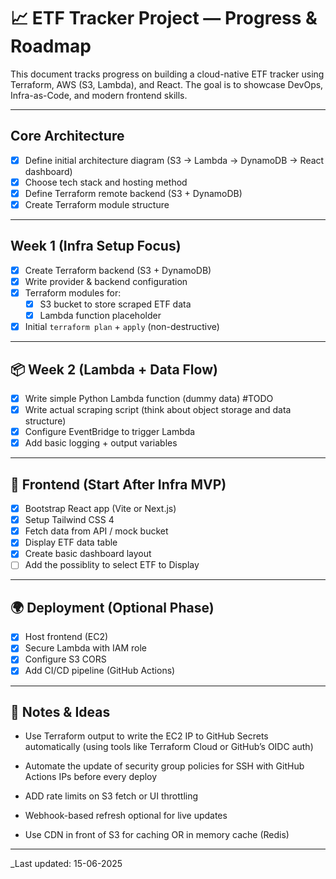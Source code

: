 # 📈 ETF Tracker Project — Progress & Roadmap

This document tracks progress on building a cloud-native ETF tracker using Terraform, AWS (S3, Lambda), and React. The goal is to showcase DevOps, Infra-as-Code, and modern frontend skills.

---

## Core Architecture

- [x] Define initial architecture diagram (S3 → Lambda → DynamoDB → React dashboard)
- [x] Choose tech stack and hosting method
- [x] Define Terraform remote backend (S3 + DynamoDB)
- [x] Create Terraform module structure

---

## Week 1 (Infra Setup Focus)

- [x] Create Terraform backend (S3 + DynamoDB)
- [x] Write provider & backend configuration
- [x] Terraform modules for:
  - [x] S3 bucket to store scraped ETF data
  - [x] Lambda function placeholder
- [x] Initial `terraform plan` + `apply` (non-destructive)

---

## 📦 Week 2 (Lambda + Data Flow)

- [x] Write simple Python Lambda function (dummy data) #TODO
- [x] Write actual scraping script (think about object storage and data structure)
- [x] Configure EventBridge  to trigger Lambda
- [x] Add basic logging + output variables

---

## 🎨 Frontend (Start After Infra MVP)

- [x] Bootstrap React app (Vite or Next.js)
- [x] Setup Tailwind CSS 4
- [x] Fetch data from API / mock bucket
- [x] Display ETF data table
- [x] Create basic dashboard layout
- [ ] Add the possiblity to select ETF to Display

---

## 🌍 Deployment (Optional Phase)

- [x] Host frontend (EC2)
- [x] Secure Lambda with IAM role
- [x] Configure S3 CORS
- [x] Add CI/CD pipeline (GitHub Actions)

---

## 📌 Notes & Ideas

- Use Terraform output to write the EC2 IP to GitHub Secrets automatically (using tools like Terraform Cloud or GitHub’s OIDC auth)
- Automate the update of security group policies for SSH with GitHub Actions IPs before every deploy
- ADD rate limits on S3 fetch or UI throttling

- Webhook-based refresh optional for live updates
- Use CDN in front of S3 for caching OR in memory cache (Redis)

---

_Last updated: 15-06-2025
